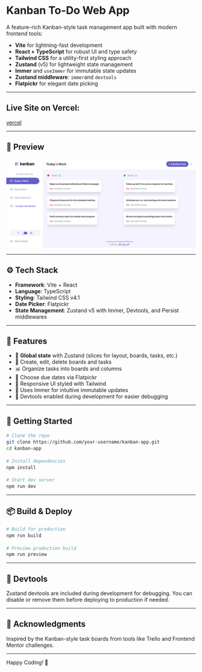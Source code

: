 # Kanban To-Do Web App

A feature-rich Kanban-style task management app built with modern frontend tools:

- **Vite** for lightning-fast development
- **React + TypeScript** for robust UI and type safety
- **Tailwind CSS** for a utility-first styling approach
- **Zustand** (v5) for lightweight state management
- **Immer** and `useImmer` for immutable state updates
- **Zustand middleware**: `immer`and `devtools`
- **Flatpickr** for elegant date picking

---

## Live Site on Vercel:

[vercel](https://kanban-mustafa-alie-mustafa-alis-projects-60b90124.vercel.app/)

---

## 📸 Preview

![App Preview](./preview.png)

---

## ⚙️ Tech Stack

- **Framework**: Vite + React
- **Language**: TypeScript
- **Styling**: Tailwind CSS v4.1
- **Date Picker**: Flatpickr
- **State Management**: Zustand v5 with Immer, Devtools, and Persist middlewares

---

## 🔧 Features

- 🧠 **Global state** with Zustand (slices for layout, boards, tasks, etc.)
- 📝 Create, edit, delete boards and tasks
- 📊 Organize tasks into boards and columns
- 📆 Choose due dates via Flatpickr
- 🎨 Responsive UI styled with Tailwind
- 🧩 Uses Immer for intuitive immutable updates
- 🧪 Devtools enabled during development for easier debugging

---

## 🚀 Getting Started

```bash
# Clone the repo
git clone https://github.com/your-username/kanban-app.git
cd kanban-app

# Install dependencies
npm install

# Start dev server
npm run dev
```

---

## 📦 Build & Deploy

```bash
# Build for production
npm run build

# Preview production build
npm run preview
```

---

## 🧪 Devtools

Zustand devtools are included during development for debugging. You can disable or remove them before deploying to production if needed.

---

## 🙌 Acknowledgments

Inspired by the Kanban-style task boards from tools like Trello and Frontend Mentor challenges.

---

Happy Coding! 🎉
